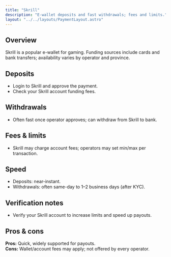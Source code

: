 ```yaml
---
title: "Skrill"
description: "E-wallet deposits and fast withdrawals; fees and limits."
layout: "../../layouts/PaymentLayout.astro"
---
```


## Overview
Skrill is a popular e-wallet for gaming. Funding sources include cards and bank transfers; availability varies by operator and province.

## Deposits
- Login to Skrill and approve the payment.
- Check your Skrill account funding fees.

## Withdrawals
- Often fast once operator approves; can withdraw from Skrill to bank.

## Fees & limits
- Skrill may charge account fees; operators may set min/max per transaction.

## Speed
- Deposits: near-instant.
- Withdrawals: often same-day to 1–2 business days (after KYC).

## Verification notes
- Verify your Skrill account to increase limits and speed up payouts.

## Pros & cons
**Pros:** Quick, widely supported for payouts.  
**Cons:** Wallet/account fees may apply; not offered by every operator.
